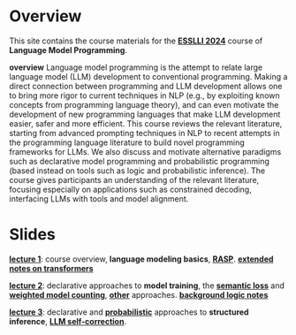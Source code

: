 Overview
==========
This site contains the course materials for  the [**ESSLLI 2024**](https://2024.esslli.eu/placeholder-programme/course-overview.html) course of **Language Model Programming**. 

**overview** Language model programming is the attempt to relate large language model (LLM) development to conventional programming. Making a direct connection between programming and LLM development allows one to bring more rigor to current techniques in NLP (e.g., by exploiting known concepts from programming language theory), and can even motivate the development of new programming languages that make LLM development easier, safer and more efficient. This course reviews the relevant literature, starting from advanced prompting techniques in NLP to recent attempts in the programming language literature to build novel programming frameworks for LLMs. We also discuss and motivate alternative paradigms such as declarative model programming and probabilistic programming (based instead on tools such as logic and probabilistic inference). The course gives participants an understanding of the relevant literature, focusing especially on applications such as constrained decoding, interfacing LLMs with tools and model alignment.

Slides 
==========

[**lecture 1**](https://github.com/yakazimir/esslli_2024_llm_programming/blob/main/slides/lecture1.pdf): course overview, **language modeling basics**, [**RASP**](https://arxiv.org/pdf/2106.06981). [**extended notes on transformers**](https://www.krichardson.me/files/lms.pdf)

[**lecture 2**](https://github.com/yakazimir/esslli_2024_llm_programming/blob/main/slides/lecture2.pdf): declarative approaches to **model training**, the [**semantic loss**](https://arxiv.org/pdf/1711.11157) and [**weighted model counting**](https://www.sciencedirect.com/science/article/pii/S0004370207001889),  [**other**](https://arxiv.org/abs/1909.00126) approaches. [**background logic notes**](https://github.com/yakazimir/esslli_2024_llm_programming/blob/main/slides/logic_background.pdf)

[**lecture 3**](https://github.com/yakazimir/esslli_2024_llm_programming/blob/main/slides/lecture3.pdf): declarative and [**probabilistic**](https://www.khoury.northeastern.edu/home/lieber/courses/csg260/f06/materials/papers/bayes/AAAI02-102.pdf) approaches to **structured inference**, [**LLM self-correction**](https://arxiv.org/abs/2211.11875). 
